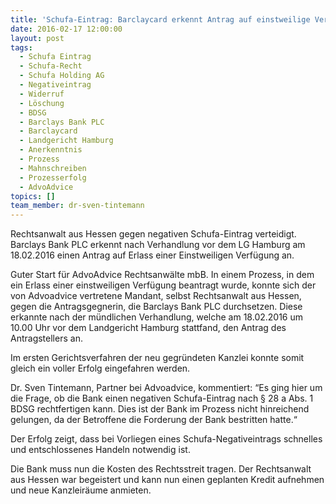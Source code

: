 ```yaml
---
title: 'Schufa-Eintrag: Barclaycard erkennt Antrag auf einstweilige Verfügung vor LG Hamburg an'
date: 2016-02-17 12:00:00
layout: post
tags:
  - Schufa Eintrag
  - Schufa-Recht
  - Schufa Holding AG
  - Negativeintrag
  - Widerruf
  - Löschung
  - BDSG
  - Barclays Bank PLC
  - Barclaycard
  - Landgericht Hamburg
  - Anerkenntnis
  - Prozess
  - Mahnschreiben
  - Prozesserfolg
  - AdvoAdvice
topics: []
team_member: dr-sven-tintemann
---
```



Rechtsanwalt aus Hessen gegen negativen Schufa-Eintrag verteidigt. Barclays Bank PLC erkennt nach Verhandlung vor dem LG Hamburg am 18.02.2016 einen Antrag auf Erlass einer Einstweiligen Verfügung an.

Guter Start für AdvoAdvice Rechtsanwälte mbB. In einem Prozess, in dem ein Erlass einer einstweiligen Verfügung beantragt wurde, konnte sich der von Advoadvice vertretene Mandant, selbst Rechtsanwalt aus Hessen, gegen die Antragsgegnerin, die Barclays Bank PLC durchsetzen. Diese erkannte nach der mündlichen Verhandlung, welche am 18.02.2016 um 10.00 Uhr vor dem Landgericht Hamburg stattfand, den Antrag des Antragstellers an.

Im ersten Gerichtsverfahren der neu gegründeten Kanzlei konnte somit gleich ein voller Erfolg eingefahren werden.

Dr. Sven Tintemann, Partner bei Advoadvice, kommentiert: “Es ging hier um die Frage, ob die Bank einen negativen Schufa-Eintrag nach § 28 a Abs. 1 BDSG rechtfertigen kann. Dies ist der Bank im Prozess nicht hinreichend gelungen, da der Betroffene die Forderung der Bank bestritten hatte.“

Der Erfolg zeigt, dass bei Vorliegen eines Schufa-Negativeintrags schnelles und entschlossenes Handeln notwendig ist.

Die Bank muss nun die Kosten des Rechtsstreit tragen. Der Rechtsanwalt aus Hessen war begeistert und kann nun einen geplanten Kredit aufnehmen und neue Kanzleiräume anmieten.
